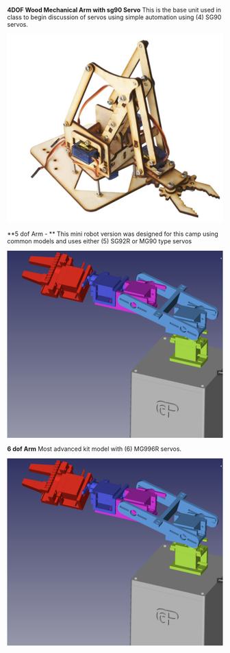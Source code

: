 
**4DOF Wood Mechanical Arm with sg90 Servo**
This is the base unit used in class to begin discussion of servos using simple automation using (4) SG90 servos.

<a href="https://github.com/RudyMartin/dsai-2025/tree/main/ASU/5-Lab%20Resources/4dof">
<img src="https://github.com/RudyMartin/dsai-2025/blob/main/ASU/5-Lab%20Resources/pics/4dof-wood-arm.png"  width="600" ></a>

**5 dof Arm - **
This mini robot version was designed for this camp using common models and uses either (5) SG92R or MG90 type servos

<a href="https://github.com/RudyMartin/dsai-2025/tree/main/ASU/5-Lab%20Resources/5dof">
<img src="https://github.com/RudyMartin/dsai-2025/blob/main/ASU/5-Lab%20Resources/pics/5dof-mini-robot.png"  width="600" ></a>

**6 dof Arm**
Most advanced kit model with (6) MG996R servos. 

<a href="https://github.com/RudyMartin/dsai-2025/tree/main/ASU/5-Lab%20Resources/6dof">
<img src="https://github.com/RudyMartin/dsai-2025/blob/main/ASU/5-Lab%20Resources/pics/5dof-mini-robot.png"  width="600" ></a>
